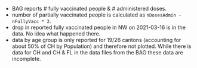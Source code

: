 
- BAG reports # fully vaccinated people & # administered doses.
- number of partially vaccinated people is calculated as  `nDosesAdmin - nFullyVacc * 2`.
- drop in reported fully vaccinated people in NW on 2021-03-16 is in the data. No idea what happened there.
- data by age group is only reported for 19/26 cantons (accounting for about 50% of CH by Population) and therefore not plotted. While there is data for CH and CH & FL in the data files from the BAG these data are incomplete.
